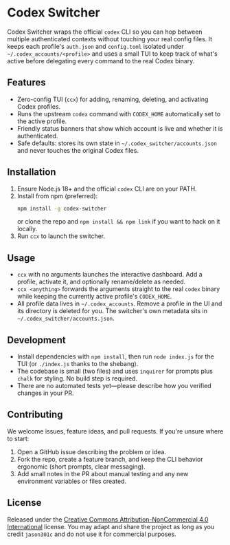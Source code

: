 # Codex Switcher

Codex Switcher wraps the official `codex` CLI so you can hop between multiple authenticated contexts without touching your real config files. It keeps each profile's `auth.json` and `config.toml` isolated under `~/.codex_accounts/<profile>` and uses a small TUI to keep track of what's active before delegating every command to the real Codex binary.

## Features

- Zero-config TUI (`ccx`) for adding, renaming, deleting, and activating Codex profiles.
- Runs the upstream `codex` command with `CODEX_HOME` automatically set to the active profile.
- Friendly status banners that show which account is live and whether it is authenticated.
- Safe defaults: stores its own state in `~/.codex_switcher/accounts.json` and never touches the original Codex files.

## Installation

1. Ensure Node.js 18+ and the official `codex` CLI are on your PATH.
2. Install from npm (preferred):
   ```bash
   npm install -g codex-switcher
   ```
   or clone the repo and `npm install && npm link` if you want to hack on it locally.
3. Run `ccx` to launch the switcher.

## Usage

- `ccx` with no arguments launches the interactive dashboard. Add a profile, activate it, and optionally rename/delete as needed.
- `ccx <anything>` forwards the arguments straight to the real `codex` binary while keeping the currently active profile's `CODEX_HOME`.
- All profile data lives in `~/.codex_accounts`. Remove a profile in the UI and its directory is deleted for you. The switcher's own metadata sits in `~/.codex_switcher/accounts.json`.

## Development

- Install dependencies with `npm install`, then run `node index.js` for the TUI (or `./index.js` thanks to the shebang).
- The codebase is small (two files) and uses `inquirer` for prompts plus `chalk` for styling. No build step is required.
- There are no automated tests yet—please describe how you verified changes in your PR.

## Contributing

We welcome issues, feature ideas, and pull requests. If you're unsure where to start:

1. Open a GitHub issue describing the problem or idea.
2. Fork the repo, create a feature branch, and keep the CLI behavior ergonomic (short prompts, clear messaging).
3. Add small notes in the PR about manual testing and any new environment variables or files created.

## License

Released under the [Creative Commons Attribution-NonCommercial 4.0 International](./LICENSE) license. You may adapt and share the project as long as you credit `jason301c` and do not use it for commercial purposes.
